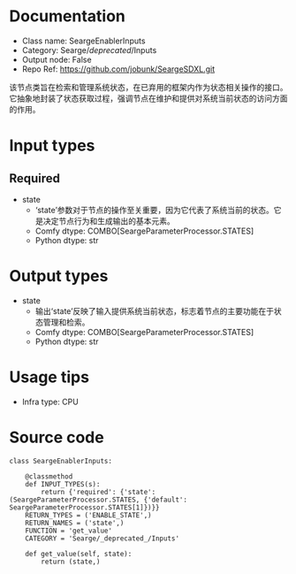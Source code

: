 # Documentation
- Class name: SeargeEnablerInputs
- Category: Searge/_deprecated_/Inputs
- Output node: False
- Repo Ref: https://github.com/jobunk/SeargeSDXL.git

该节点类旨在检索和管理系统状态，在已弃用的框架内作为状态相关操作的接口。它抽象地封装了状态获取过程，强调节点在维护和提供对系统当前状态的访问方面的作用。

# Input types
## Required
- state
    - ‘state’参数对于节点的操作至关重要，因为它代表了系统当前的状态。它是决定节点行为和生成输出的基本元素。
    - Comfy dtype: COMBO[SeargeParameterProcessor.STATES]
    - Python dtype: str

# Output types
- state
    - 输出‘state’反映了输入提供系统当前状态，标志着节点的主要功能在于状态管理和检索。
    - Comfy dtype: COMBO[SeargeParameterProcessor.STATES]
    - Python dtype: str

# Usage tips
- Infra type: CPU

# Source code
```
class SeargeEnablerInputs:

    @classmethod
    def INPUT_TYPES(s):
        return {'required': {'state': (SeargeParameterProcessor.STATES, {'default': SeargeParameterProcessor.STATES[1]})}}
    RETURN_TYPES = ('ENABLE_STATE',)
    RETURN_NAMES = ('state',)
    FUNCTION = 'get_value'
    CATEGORY = 'Searge/_deprecated_/Inputs'

    def get_value(self, state):
        return (state,)
```